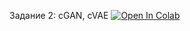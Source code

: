 Задание 2: cGAN, cVAE  [![Open In Colab](https://colab.research.google.com/assets/colab-badge.svg)](https://colab.research.google.com/github/hushchyn-mikhail/gen_models_ai_hse/blob/master/2024/homeworks/hw2/HW2.ipynb)
